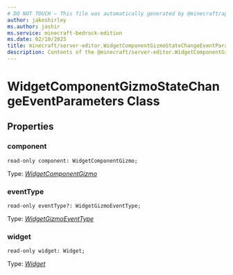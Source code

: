 ```yaml
---
# DO NOT TOUCH — This file was automatically generated by @minecraft/api-docs-generator, to report problems file an issue at https://github.com/Mojang/minecraft-scripting-libraries
author: jakeshirley
ms.author: jashir
ms.service: minecraft-bedrock-edition
ms.date: 02/10/2025
title: minecraft/server-editor.WidgetComponentGizmoStateChangeEventParameters Class
description: Contents of the @minecraft/server-editor.WidgetComponentGizmoStateChangeEventParameters class.
---
```

# WidgetComponentGizmoStateChangeEventParameters Class

## Properties

### **component**
`read-only component: WidgetComponentGizmo;`

Type: [*WidgetComponentGizmo*](WidgetComponentGizmo.md)

### **eventType**
`read-only eventType?: WidgetGizmoEventType;`

Type: [*WidgetGizmoEventType*](WidgetGizmoEventType.md)

### **widget**
`read-only widget: Widget;`

Type: [*Widget*](Widget.md)
